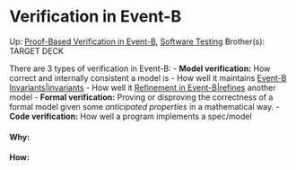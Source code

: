# Verification in Event-B

Up: [Proof-Based Verification in Event-B](proof-based_verification_in_event-b), [Software Testing](software_testing)
Brother(s):
TARGET DECK

There are 3 types of verification in Event-B:
	 - **Model verification:** How correct and internally consistent  a model is
		- How well it maintains [Event-B Invariants|invariants](event-b_invariants|invariants)
		- How well it [Refinement in Event-B|refines](refinement_in_event-b|refines) another model
	 - **Formal verification:** Proving or disproving the correctness of a formal model given some *anticipated properties* in a mathematical way.
	 - **Code verification:** How well a program implements a spec/model


































#### Why:
#### How:









